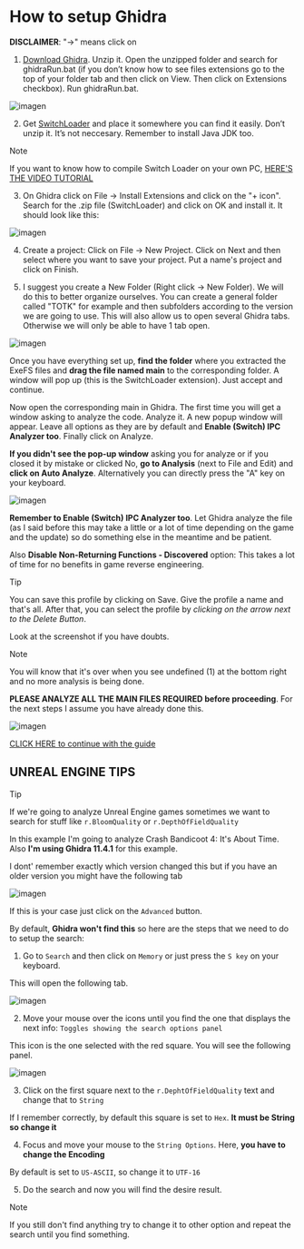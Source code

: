 # How to setup Ghidra

**DISCLAIMER**: "->" means click on

1.	[Download Ghidra](https://github.com/NationalSecurityAgency/ghidra/releases). Unzip it. Open the unzipped folder and search for ghidraRun.bat (if you don’t know how to see files extensions go to the top of your folder tab and then click on View. Then click on Extensions checkbox). Run ghidraRun.bat.

![imagen](https://i.gyazo.com/204fc945610c663fedfc4c3d0741bc7c.png)

2.	Get [SwitchLoader](https://github.com/StevensND/Ghidra-Switch-Loader/releases) and place it somewhere you can find it easily. Don’t unzip it. It’s not neccesary. Remember to install Java JDK too.

> [!NOTE]
If you want to know how to compile Switch Loader on your own PC, [HERE'S THE VIDEO TUTORIAL](https://www.youtube.com/watch?v=qZl6JnniSxo)
   
3.	On Ghidra click on File -> Install Extensions and click on the "+ icon". Search for the .zip file (SwitchLoader) and click on OK and install it. It should look like this:

![imagen](https://i.imgur.com/yP6sQ04.png)

4.	Create a project: Click on File -> New Project. Click on Next and then select where you want to save your project. Put a name's project and click on Finish.
   
5.	I suggest you create a New Folder (Right click -> New Folder). We will do this to better organize ourselves. You can create a general folder called "TOTK" for example and then subfolders according to the version we are going to use. This will also allow us to open several Ghidra tabs. Otherwise we will only be able to have 1 tab open.

![imagen](https://i.imgur.com/B0Wx1U4.png)

Once you have everything set up, **find the folder** where you extracted the ExeFS files and **drag the file named main** to the corresponding folder. A window will pop up (this is the SwitchLoader extension). Just accept and continue.

Now open the corresponding main in Ghidra. The first time you will get a window asking to analyze the code. Analyze it. A new popup window will appear. Leave all options as they are by default and **Enable (Switch) IPC Analyzer too**. Finally click on Analyze.

**If you didn't see the pop-up window** asking you for analyze or if you closed it by mistake or clicked No, **go to Analysis** (next to File and Edit) and **click on Auto Analyze**. Alternatively you can directly press the "A" key on your keyboard.

![imagen](https://i.imgur.com/skB2aHK.png)

**Remember to Enable (Switch) IPC Analyzer too**. Let Ghidra analyze the file (as I said before this may take a little or a lot of time depending on the game and the update) so do something else in the meantime and be patient. 

Also **Disable Non-Returning Functions - Discovered** option: This takes a lot of time for no benefits in game reverse engineering.

> [!TIP]
You can save this profile by clicking on Save. Give the profile a name and that's all. After that, you can select the profile by *clicking on the arrow next to the Delete Button*.

Look at the screenshot if you have doubts.


> [!NOTE]
You will know that it's over when you see undefined (1) at the bottom right and no more analysis is being done. 

**PLEASE ANALYZE ALL THE MAIN FILES REQUIRED before proceeding**. For the next steps I assume you have already done this.

![imagen](https://i.imgur.com/WtpFX1M.png)

[CLICK HERE to continue with the guide](https://github.com/StevensND/ghidra-port-mods-guide/blob/main/Ghidra/GhidraSteps.md)

## UNREAL ENGINE TIPS

> [!TIP]
If we're going to analyze Unreal Engine games sometimes we want to search for stuff like `r.BloomQuality` or `r.DepthOfFieldQuality` 

In this example I'm going to analyze Crash Bandicoot 4: It's About Time.  Also **I'm using Ghidra 11.4.1** for this example. 

I dont' remember exactly which version changed this but if you have an older version you might have the following tab

![imagen](https://i.imgur.com/xs9CcbB.png)

If this is your case just click on the `Advanced` button.

By default, **Ghidra won't find this** so here are the steps that we need to do to setup the search:

1. Go to `Search` and then click on `Memory` or just press the `S key` on your keyboard.

This will open the following tab.

![imagen](https://i.imgur.com/M4R3ZcO.png)

2. Move your mouse over the icons until you find the one that displays the next info: `Toggles showing the search options panel`

This icon is the one selected with the red square. You will see the following panel.

![imagen](https://i.imgur.com/a7Ta3Iv.png)

3. Click on the first square next to the `r.DephtOfFieldQuality` text and change that to `String`

If I remember correctly, by default this square is set to `Hex`. **It must be String so change it**

4. Focus and move your mouse to the `String Options`. Here, **you have to change the Encoding**

By default is set to `US-ASCII`, so change it to `UTF-16` 

5. Do the search and now you will find the desire result.

> [!NOTE]
If you still don't find anything try to change it to other option and repeat the search until you find something.

